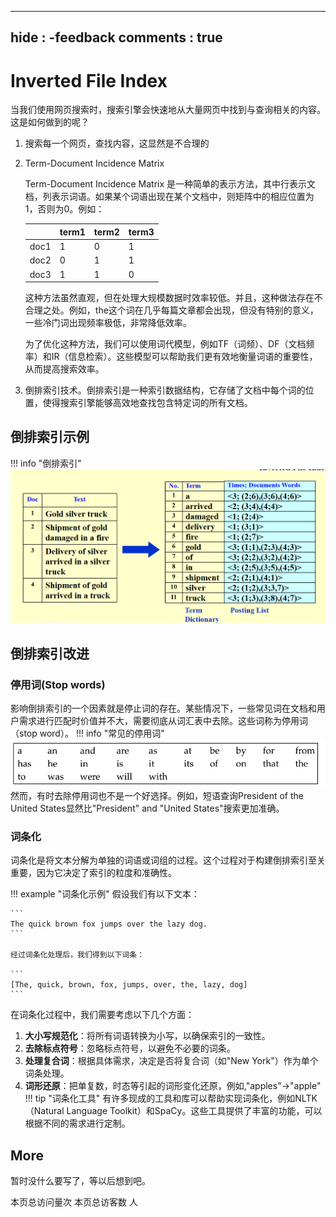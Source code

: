 <script defer src="https://vercount.one/js"></script>
---
hide :
    -feedback
comments : true
---

# Inverted File Index

当我们使用网页搜索时，搜索引擎会快速地从大量网页中找到与查询相关的内容。这是如何做到的呢？

1. 搜索每一个网页，查找内容，这显然是不合理的

2. Term-Document Incidence Matrix

    Term-Document Incidence Matrix 是一种简单的表示方法，其中行表示文档，列表示词语。如果某个词语出现在某个文档中，则矩阵中的相应位置为1，否则为0。例如：

    |       | term1 | term2 | term3 |
    |-------|-------|-------|-------|
    | doc1  |   1   |   0   |   1   |
    | doc2  |   0   |   1   |   1   |
    | doc3  |   1   |   1   |   0   |

    这种方法虽然直观，但在处理大规模数据时效率较低。并且，这种做法存在不合理之处。例如，the这个词在几乎每篇文章都会出现，但没有特别的意义，一些冷门词出现频率极低，非常降低效率。

    为了优化这种方法，我们可以使用词代模型，例如TF（词频）、DF（文档频率）和IR（信息检索）。这些模型可以帮助我们更有效地衡量词语的重要性，从而提高搜索效率。

3. 倒排索引技术。倒排索引是一种索引数据结构，它存储了文档中每个词的位置，使得搜索引擎能够高效地查找包含特定词的所有文档。

## 倒排索引示例

!!! info "倒排索引"
    ![](../../image/p26.png)

## 倒排索引改进

### 停用词(Stop words)

影响倒排索引的一个因素就是停止词的存在。某些情况下，一些常见词在文档和用户需求进行匹配时价值并不大，需要彻底从词汇表中去除。这些词称为停用词（stop word）。
!!! info "常见的停用词"
    ![](../../image/pp1.png)
然而，有时去除停用词也不是一个好选择。例如，短语查询President of the United States显然比"President" and "United States"搜索更加准确。

### 词条化

词条化是将文本分解为单独的词语或词组的过程。这个过程对于构建倒排索引至关重要，因为它决定了索引的粒度和准确性。

!!! example "词条化示例"
    假设我们有以下文本：
    
    ```
    The quick brown fox jumps over the lazy dog.
    ```
    
    经过词条化处理后，我们得到以下词条：
    
    ```
    [The, quick, brown, fox, jumps, over, the, lazy, dog]
    ```

在词条化过程中，我们需要考虑以下几个方面：

1. **大小写规范化**：将所有词语转换为小写，以确保索引的一致性。
2. **去除标点符号**：忽略标点符号，以避免不必要的词条。
3. **处理复合词**：根据具体需求，决定是否将复合词（如"New York"）作为单个词条处理。
4. **词形还原**：把单复数，时态等引起的词形变化还原，例如,"apples"->"apple"
!!! tip "词条化工具"
    有许多现成的工具和库可以帮助实现词条化，例如NLTK（Natural Language Toolkit）和SpaCy。这些工具提供了丰富的功能，可以根据不同的需求进行定制。

## More
暂时没什么要写了，等以后想到吧。

<span id="busuanzi_container_page_pv">本页总访问量<span id="busuanzi_value_page_pv"></span>次</span>
<span id="busuanzi_container_page_uv">本页总访客数 <span id="busuanzi_value_page_uv"></span> 人</span>